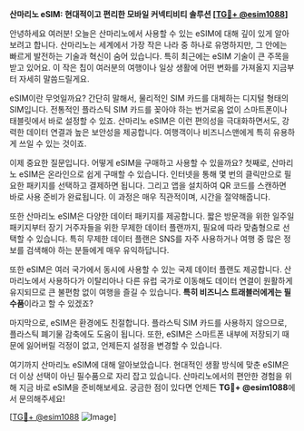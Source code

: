 **산마리노 eSIM: 현대적이고 편리한 모바일 커넥티비티 솔루션 [[TG💪+ @esim1088](https://t.me/s/esim1088)]**

안녕하세요 여러분! 오늘은 산마리노에서 사용할 수 있는 eSIM에 대해 깊이 있게 알아보려고 합니다. 산마리노는 세계에서 가장 작은 나라 중 하나로 유명하지만, 그 안에는 빠르게 발전하는 기술과 혁신이 숨어 있습니다. 특히 최근에는 eSIM 기술이 큰 주목을 받고 있어요. 이 작은 칩이 여러분의 여행이나 일상 생활에 어떤 변화를 가져올지 지금부터 자세히 말씀드릴게요.

eSIM이란 무엇일까요? 간단히 말해서, 물리적인 SIM 카드를 대체하는 디지털 형태의 SIM입니다. 전통적인 플라스틱 SIM 카드를 꽂아야 하는 번거로움 없이 스마트폰이나 태블릿에서 바로 설정할 수 있죠. 산마리노 eSIM은 이런 편의성을 극대화하면서도, 강력한 데이터 연결과 높은 보안성을 제공합니다. 여행객이나 비즈니스맨에게 특히 유용하게 쓰일 수 있는 것이죠.

이제 중요한 질문입니다. 어떻게 eSIM을 구매하고 사용할 수 있을까요? 첫째로, 산마리노 eSIM은 온라인으로 쉽게 구매할 수 있습니다. 인터넷을 통해 몇 번의 클릭만으로 필요한 패키지를 선택하고 결제하면 됩니다. 그리고 앱을 설치하여 QR 코드를 스캔하면 바로 사용 준비가 완료됩니다. 이 과정은 매우 직관적이며, 시간을 절약해줍니다.

또한 산마리노 eSIM은 다양한 데이터 패키지를 제공합니다. 짧은 방문객을 위한 일주일 패키지부터 장기 거주자들을 위한 무제한 데이터 플랜까지, 필요에 따라 맞춤형으로 선택할 수 있습니다. 특히 무제한 데이터 플랜은 SNS를 자주 사용하거나 여행 중 많은 정보를 검색해야 하는 분들에게 매우 유익하답니다.

또한 eSIM은 여러 국가에서 동시에 사용할 수 있는 국제 데이터 플랜도 제공합니다. 산마리노에서 사용하다가 이탈리아나 다른 유럽 국가로 이동해도 데이터 연결이 원활하게 유지되므로 큰 불편함 없이 여행을 즐길 수 있습니다. **특히 비즈니스 트래블러에게는 필수품**이라고 할 수 있겠죠?

마지막으로, eSIM은 환경에도 친절합니다. 플라스틱 SIM 카드를 사용하지 않으므로, 플라스틱 폐기물 감축에도 도움이 됩니다. 또한, eSIM은 스마트폰 내부에 저장되기 때문에 잃어버릴 걱정이 없고, 언제든지 설정을 변경할 수 있습니다.

여기까지 산마리노 eSIM에 대해 알아보았습니다. 현대적인 생활 방식에 맞춘 eSIM은 더 이상 선택이 아닌 필수품으로 자리 잡고 있습니다. 산마리노에서의 편안한 경험을 위해 지금 바로 eSIM을 준비해보세요. 궁금한 점이 있다면 언제든 **TG💪+ @esim1088**에서 문의해주세요!

[[TG💪+ @esim1088](https://t.me/s/esim1088) ![Image](https://i.postimg.cc/Y0z9fWf4/image.png)]